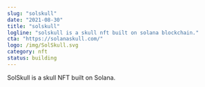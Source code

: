 ```yaml
---
slug: "solskull"
date: "2021-08-30"
title: "solskull"
logline: "solskull is a skull nft built on solana blockchain."
cta: "https://solanaskull.com/"
logo: /img/SolSkull.svg
category: nft
status: building
---
```


SolSkull is a skull NFT built on Solana.
